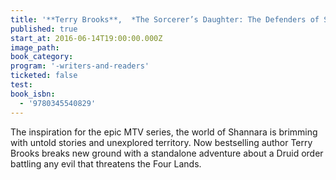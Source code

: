 ```yaml
---
title: '**Terry Brooks**,  *The Sorcerer’s Daughter: The Defenders of Shannara*'
published: true
start_at: 2016-06-14T19:00:00.000Z
image_path:
book_category:
program: '-writers-and-readers'
ticketed: false
test:
book_isbn:
  - '9780345540829'
---
```



The inspiration for the epic MTV series, the world of Shannara is brimming with untold stories and unexplored territory. Now bestselling author Terry Brooks breaks new ground with a standalone adventure about a Druid order battling any evil that threatens the Four Lands.